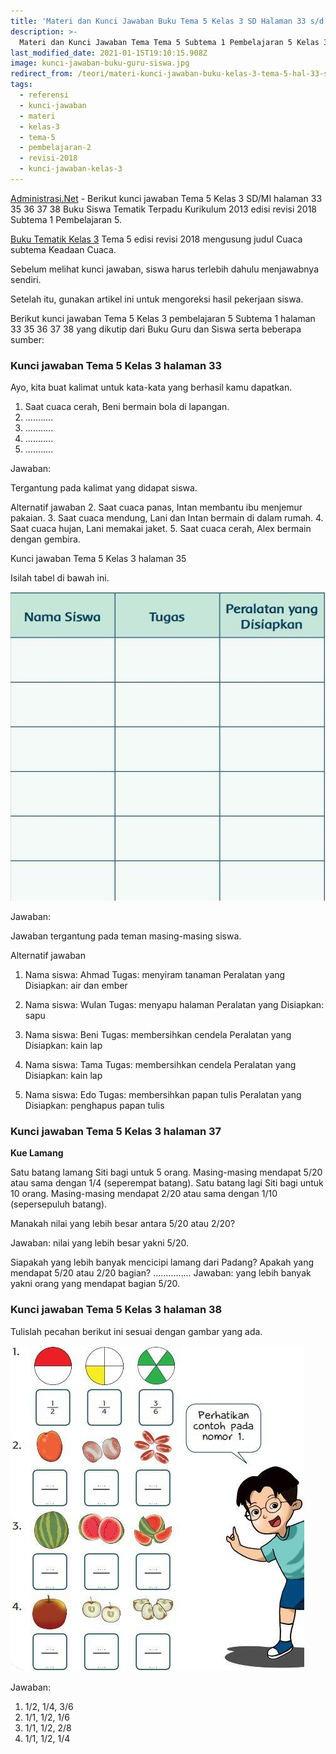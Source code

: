 ```yaml
---
title: 'Materi dan Kunci Jawaban Buku Tema 5 Kelas 3 SD Halaman 33 s/d 38 Revisi 2018'
description: >-
  Materi dan Kunci Jawaban Tema Tema 5 Subtema 1 Pembelajaran 5 Kelas 3 Halaman 33, 35, 36, 37, dan 38 Buku Siswa SD Kurikulum 2018.
last_modified_date: 2021-01-15T19:10:15.908Z
image: kunci-jawaban-buku-guru-siswa.jpg
redirect_from: /teori/materi-kunci-jawaban-buku-kelas-3-tema-5-hal-33-sd-38-revisi-2018
tags:
  - referensi
  - kunci-jawaban
  - materi
  - kelas-3
  - tema-5
  - pembelajaran-2
  - revisi-2018
  - kunci-jawaban-kelas-3
---
```



[Administrasi.Net](https://administrasi.net "Administrasi.Net") - Berikut kunci jawaban Tema 5 Kelas 3 SD/MI halaman 33 35 36 37 38 Buku Siswa Tematik Terpadu Kurikulum 2013 edisi revisi 2018 Subtema 1 Pembelajaran 5.

[Buku Tematik Kelas 3](https://administrasi.net/bse/buku-tematik-sd-mi-kelas-3-kurikulum-2013 "Buku Tematik Kelas 3 SD") Tema 5 edisi revisi 2018 mengusung judul Cuaca subtema Keadaan Cuaca.

Sebelum melihat kunci jawaban, siswa harus terlebih dahulu menjawabnya sendiri.

Setelah itu, gunakan artikel ini untuk mengoreksi hasil pekerjaan siswa.

Berikut kunci jawaban Tema 5 Kelas 3 pembelajaran 5 Subtema 1 halaman 33 35 36 37 38 yang dikutip dari Buku Guru dan Siswa serta beberapa sumber:

### Kunci jawaban Tema 5 Kelas 3 halaman 33

Ayo, kita buat kalimat untuk kata-kata yang berhasil kamu dapatkan.

1. Saat cuaca cerah, Beni bermain bola di lapangan.
2. ...........
3. ...........
4. ...........
5. ...........

Jawaban:

Tergantung pada kalimat yang didapat siswa.

Alternatif jawaban
2. Saat cuaca panas, Intan membantu ibu menjemur pakaian.
3. Saat cuaca mendung, Lani dan Intan bermain di dalam rumah.
4. Saat cuaca hujan, Lani memakai jaket.
5. Saat cuaca cerah, Alex bermain dengan gembira.


Kunci jawaban Tema 5 Kelas 3 halaman 35

Isilah tabel di bawah ini.

![Jawaban halaman 35](/img/tabel-tema-5-kelas-3-halaman-35.jpg "Jawaban halaman 35")

Jawaban:

Jawaban tergantung pada teman masing-masing siswa.

Alternatif jawaban

1) Nama siswa: Ahmad
Tugas: menyiram tanaman
Peralatan yang Disiapkan: air dan ember

2) Nama siswa: Wulan
Tugas: menyapu halaman
Peralatan yang Disiapkan: sapu

3) Nama siswa: Beni
Tugas: membersihkan cendela
Peralatan yang Disiapkan: kain lap

4) Nama siswa: Tama
Tugas: membersihkan cendela
Peralatan yang Disiapkan: kain lap

5) Nama siswa: Edo
Tugas: membersihkan papan tulis
Peralatan yang Disiapkan: penghapus papan tulis

### Kunci jawaban Tema 5 Kelas 3 halaman 37

**Kue Lamang**

Satu batang lamang Siti bagi untuk 5 orang. Masing-masing mendapat 5/20 atau sama dengan 1/4 (seperempat batang). Satu batang lagi Siti bagi untuk 10 orang. Masing-masing mendapat 2/20 atau sama dengan 1/10 (sepersepuluh batang).

Manakah nilai yang lebih besar antara 5/20 atau 2/20?  

Jawaban: nilai yang lebih besar yakni 5/20.

Siapakah yang lebih banyak mencicipi lamang dari Padang? Apakah yang mendapat 5/20 atau 2/20 bagian? ............... Jawaban: yang lebih banyak yakni orang yang mendapat bagian 5/20.

### Kunci jawaban Tema 5 Kelas 3 halaman 38

Tulislah pecahan berikut ini sesuai dengan gambar yang ada.

![Jawaban halaman 38](/img/gambar-tema-5-kelas-3-halaman-38.jpg "Jawaban halaman 38")

Jawaban:

1. 1/2, 1/4, 3/6
2. 1/1, 1/2, 1/6
3. 1/1, 1/2, 2/8
4. 1/1, 1/2, 1/4



